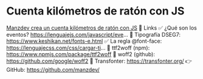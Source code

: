 # Cuenta kilómetros de ratón con JS
[Manzdev crea un cuenta kilómetros de ratón con JS](https://www.youtube.com/watch?v=-aNGUA-dUGg)
🔗 Links
✅ ¿Qué son los eventos? https://lenguajejs.com/javascript/eve...
🧲 Tipografía DSEG7: https://www.keshikan.net/fonts-e.html
✅ La regla @font-face: https://lenguajecss.com/css/cargar-ti...
🧲 ttf2woff (npm): https://www.npmjs.com/package/ttf2woff
🧲 woff2 (github): https://github.com/google/woff2
🧲 Transfonter: https://transfonter.org/
👉 GitHub: https://github.com/manzdev/
